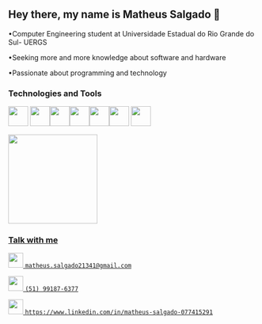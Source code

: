 ## Hey there, my name is Matheus Salgado 👋

<div>
  
•Computer Engineering student at Universidade Estadual do Rio Grande do Sul- UERGS

•Seeking more and more knowledge about software and hardware 

•Passionate about programming and technology 
</div>

<div>
  
### Technologies and Tools

<img loading="lazy" src="https://cdn.jsdelivr.net/gh/devicons/devicon/icons/git/git-original.svg" width="40" height="40"/> <img src="https://cdn.jsdelivr.net/gh/devicons/devicon@latest/icons/python/python-original.svg" width="40" height="40" /><img src="https://cdn.jsdelivr.net/gh/devicons/devicon@latest/icons/c/c-original.svg" width="40" height="40" /><img src="https://cdn.jsdelivr.net/gh/devicons/devicon@latest/icons/html5/html5-original.svg" width="40" height="40"/><img src="https://cdn.jsdelivr.net/gh/devicons/devicon@latest/icons/css3/css3-original.svg" width="40" height="40" /><img src="https://cdn.jsdelivr.net/gh/devicons/devicon@latest/icons/javascript/javascript-original.svg" width="40" height="40" /> <img src="https://cdn.jsdelivr.net/gh/devicons/devicon@latest/icons/arduino/arduino-original.svg" width="40" height="40" />
</div>


<a href="https://github.com/matheus-salgado02">
<img loading="lazy" height="180em" src="https://github-readme-stats.vercel.app/api/top-langs/?username=matheus-salgado02&layout=compact&langs_count=7&theme=dracula" />



<div>
  
### Talk with me
<img loading="lazy" src="https://cdn4.iconfinder.com/data/icons/logos-brands-in-colors/48/google-gmail-512.png" height=30 width=30/>  `matheus.salgado21341@gmail.com`

<img src="https://cdn3.iconfinder.com/data/icons/social-network-30/512/social-01-512.png" width=30 height=30/> `(51) 99187-6377`

<img src="https://cdn1.iconfinder.com/data/icons/logotypes/32/linkedin-512.png" width=30 height=30/> [`https://www.linkedin.com/in/matheus-salgado-077415291`](https://www.linkedin.com/in/matheus-salgado-077415291)

</div>





<!--
**Matheus-Salgado02/matheus-salgado02** is a ✨ _special_ ✨ repository because its `README.md` (this file) appears on your GitHub profile.

Here are some ideas to get you started:

- 🔭 I’m currently working on ...
- 🌱 I’m currently learning ...
- 👯 I’m looking to collaborate on ...
- 🤔 I’m looking for help with ...
- 💬 Ask me about ...
- 📫 How to reach me: ...
- 😄 Pronouns: ...
- ⚡ Fun fact: ...
-->
